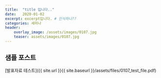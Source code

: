 ```yaml
---
title:  "title 입니다.."
date:   2020-01-02 
excerpt: excerpt입니다. # 인식하나??
categories: 세미나
header:
    overlay_image: /assets/images/0107.jpg
    teaser: assets/images/0107.jpg
---
```


## 샘플 포스트

[발표자료 테스트]({{ site.url }}{{ site.baseurl }}/assets/files/0107_test_file.pdf) 
